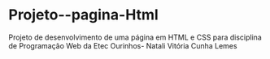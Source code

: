 # Projeto--pagina-Html
Projeto de desenvolvimento de uma página em HTML e CSS para disciplina de Programação Web da Etec Ourinhos- Natali Vitória Cunha Lemes
